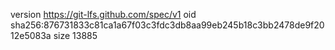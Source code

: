 version https://git-lfs.github.com/spec/v1
oid sha256:876731833c81ca1a67f03c3fdc3db8aa99eb245b18c3bb2478de9f2012e5083a
size 13885
